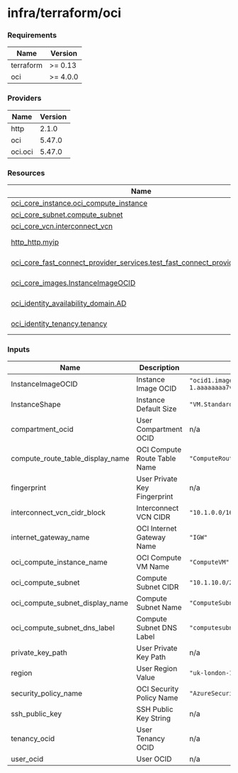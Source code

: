 # infra/terraform/oci

<!-- BEGIN_TF_DOCS -->
### Requirements

| Name | Version |
|------|---------|
| terraform | >= 0.13 |
| oci | >= 4.0.0 |

### Providers

| Name | Version |
|------|---------|
| http | 2.1.0 |
| oci | 5.47.0 |
| oci.oci | 5.47.0 |

### Resources

| Name | Type |
|------|------|
| [oci_core_instance.oci_compute_instance](https://registry.terraform.io/providers/hashicorp/oci/latest/docs/resources/core_instance) | resource |
| [oci_core_subnet.compute_subnet](https://registry.terraform.io/providers/hashicorp/oci/latest/docs/resources/core_subnet) | resource |
| [oci_core_vcn.interconnect_vcn](https://registry.terraform.io/providers/hashicorp/oci/latest/docs/resources/core_vcn) | resource |
| [http_http.myip](https://registry.terraform.io/providers/hashicorp/http/latest/docs/data-sources/http) | data source |
| [oci_core_fast_connect_provider_services.test_fast_connect_provider_services](https://registry.terraform.io/providers/hashicorp/oci/latest/docs/data-sources/core_fast_connect_provider_services) | data source |
| [oci_core_images.InstanceImageOCID](https://registry.terraform.io/providers/hashicorp/oci/latest/docs/data-sources/core_images) | data source |
| [oci_identity_availability_domain.AD](https://registry.terraform.io/providers/hashicorp/oci/latest/docs/data-sources/identity_availability_domain) | data source |
| [oci_identity_tenancy.tenancy](https://registry.terraform.io/providers/hashicorp/oci/latest/docs/data-sources/identity_tenancy) | data source |

### Inputs

| Name | Description | Default | Required |
|------|-------------|---------|:--------:|
| InstanceImageOCID | Instance Image OCID | `"ocid1.image.oc1.uk-london-1.aaaaaaaa7vmmzcxwdnhxxfzuguh64yvvsunkvyoumr4qdcqjb4muwodxrvca"` | no |
| InstanceShape | Instance Default Size | `"VM.Standard.E2.1.Micro"` | no |
| compartment\_ocid | User Compartment OCID | n/a | yes |
| compute\_route\_table\_display\_name | OCI Compute Route Table Name | `"ComputeRouteTable"` | no |
| fingerprint | User Private Key Fingerprint | n/a | yes |
| interconnect\_vcn\_cidr\_block | Interconnect VCN CIDR | `"10.1.0.0/16"` | no |
| internet\_gateway\_name | OCI Internet Gateway Name | `"IGW"` | no |
| oci\_compute\_instance\_name | OCI Compute VM Name | `"ComputeVM"` | no |
| oci\_compute\_subnet | Compute Subnet CIDR | `"10.1.10.0/24"` | no |
| oci\_compute\_subnet\_display\_name | Compute Subnet Name | `"ComputeSubnet"` | no |
| oci\_compute\_subnet\_dns\_label | Compute Subnet DNS Label | `"computesubnet"` | no |
| private\_key\_path | User Private Key Path | n/a | yes |
| region | User Region Value | `"uk-london-1"` | no |
| security\_policy\_name | OCI Security Policy Name | `"AzureSecurityList"` | no |
| ssh\_public\_key | SSH Public Key String | n/a | yes |
| tenancy\_ocid | User Tenancy OCID | n/a | yes |
| user\_ocid | User OCID | n/a | yes |
<!-- END_TF_DOCS -->
